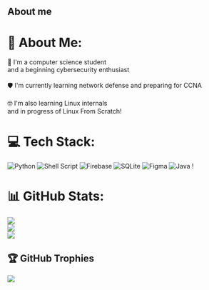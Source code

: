 ## About me

# 💫 About Me:


🔬 I'm a computer science student <br>and a beginning cybersecurity enthusiast<br><br>🛡️ I'm currently learning network defense and preparing for CCNA<br><br>🤓 I'm also learning Linux internals<br>and in progress of Linux From Scratch!<br>


# 💻 Tech Stack:
![Python](https://img.shields.io/badge/python-3670A0?style=for-the-badge&logo=python&logoColor=ffdd54) ![Shell Script](https://img.shields.io/badge/shell_script-%23121011.svg?style=for-the-badge&logo=gnu-bash&logoColor=white) ![Firebase](https://img.shields.io/badge/firebase-a08021?style=for-the-badge&logo=firebase&logoColor=ffcd34) ![SQLite](https://img.shields.io/badge/sqlite-%2307405e.svg?style=for-the-badge&logo=sqlite&logoColor=white) ![Figma](https://img.shields.io/badge/figma-%23F24E1E.svg?style=for-the-badge&logo=figma&logoColor=white) ![Java](https://img.shields.io/badge/java-%23ED8B00.svg?style=for-the-badge&logo=openjdk&logoColor=white) !
# 📊 GitHub Stats:
![](https://github-readme-stats.vercel.app/api?username=ruslan-ykbv&theme=catppuccin_mocha&hide_border=false&include_all_commits=false&count_private=false)<br/>
![](https://github-readme-streak-stats.herokuapp.com/?user=ruslan-ykbv&theme=catppuccin_mocha&hide_border=false)<br/>
![](https://github-readme-stats.vercel.app/api/top-langs/?username=ruslan-ykbv&theme=catppuccin_mocha&hide_border=false&include_all_commits=false&count_private=false&layout=compact)

## 🏆 GitHub Trophies
![](https://github-profile-trophy.vercel.app/?username=ruslan-ykbv&theme=catppuccin_mocha&no-frame=false&no-bg=false&margin-w=4)

